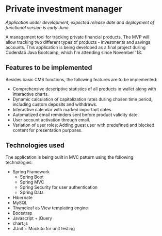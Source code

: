 # Private investment manager
*Application under development, expected release date and deployment of functional version is early June.*

A managament tool for tracking private financial products. The MVP will allow tracking two different types of products - investments and savings accounts.
This application is being developed as a final project during Coderslab Java Bootcamp, which I'm attending since November '18.  
## Features to be implemented 
 Besides basic CMS functions, the following features are to be implemented:

- Comprehensive descriptive statistics of all products in wallet along with interactive charts.
-  Dynamic calculation of capitalization rates during chosen time period, including custom deposits and withdraws.
- Interactive calendar with marked important dates.
- Automatized email reminders sent before product validity date. 
- User account activation through email.
 - Variation of user roles: Adding guest user with predefined and blocked content for presentation purposes.

## Technologies used
The application is being built in MVC pattern using the following technologies: 
- Spring Framework
  - Spring Boot
  - Spring MVC
  - Spring Security for user authentication
  - Spring Data
- Hibernate
- MySQL
- Thymeleaf as View templating engine
- Bootstrap
- Javascript + jQuery
- chart.js
- JUnit + Mockito for unit testing
